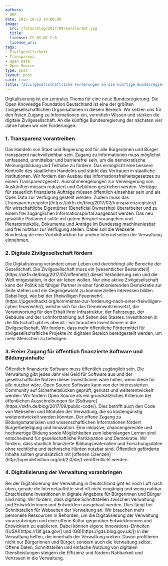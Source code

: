 ```yaml
---
authors: 
- OKF
date: 2017-10-13 14:00:00
image:
  src: /files/blog/2017/09/kanzleramt.jpg
  title: 
  license: CC BY-NC 2.0
  license_url: 
tags:
- Zivilgesellschaft
- Transparenz 
- Open Data
- Open Source
type: post
layout: post
card: true
title: "Zivilgesellschaftliche Forderungen an die künftige Bundesregierung" 
---
```


Digitalisierung ist ein zentrales Thema für eine neue Bundesregierung. Die Open Knowledge Foundation Deutschland ist eine der größten zivilgesellschaftlichen Organisationen in diesem Bereich. Wir setzen uns für den freien Zugang zu Informationen ein, vermitteln Wissen und stärken die digitale Zivilgesellschaft.
An die künftige Bundesregierung der nächsten vier Jahre haben wir vier Forderungen:

<h3> 1. Transparenz vorantreiben </h3>
Das Handeln von Staat und Regierung soll für alle Bürgerinnen und Bürger transparent nachvollziehbar sein. Zugang zu Informationen muss möglichst umfassend, unmittelbar und barrierefrei sein, um die demokratische Meinungsbildung und Teilhabe zu fördern. Das ermöglicht eine bessere Kontrolle des staatlichen Handelns und stärkt das Vertrauen in staatliche Institutionen.
Wir fordern den Ausbau des Informationsfreiheitsgesetzes zu einem Transparenzgesetz. Ausnahmeregelungen zur Verweigerung von Auskünften müssen reduziert und Gebühren gestrichen werden. Verträge für steuerlich finanzierte Aufträge müssen öffentlich einsehbar sein und als Open Data zur Verfügung gestellt werden. Zudem muss das [Transparenzregister](https://okfn.de/blog/2017/02/transparenzregister/) 
für wirtschaftliche Eigentümer (Beneficial Ownership) überarbeitet und zu einem frei zugänglichen Informationsportal ausgebaut werden. 
Das neu gewählte Parlament sollte mit gutem Beispiel vorangehen und Plenarprotokolle, Dokumente und Anträge im Bundestag machinenlesbar und frei nutzbar zur Verfügung stellen. Dabei soll die Webseite Bundestag.de eine Vorbildfunktion für andere Internetseiten der Verwaltung einnehmen.

<h3> 2. Digitale Zivilgesellschaft fördern </h3>
Die Digitalisierung verändert unser Leben und durchdringt alle Bereiche der Gesellschaft. Die Zivilgesellschaft muss ein [wesentlicher Bestandteil](https://okfn.de/blog/2017/07/offenheit/) dieser Veränderung sein und die Welt mitgestalten, in der wir leben wollen. 
Nur eine aktive Zivilgesellschaft kann der Politik als fähiger Partner in einer funktionierenden Demokratie zur Seite stehen und ein Gegengewicht zu kommerziellen Interessen bilden. Dabei liegt, wie bei der [freiwilligen Feuerwehr](https://jugendhackt.org/kommentar-zur-forderung-nach-einer-freiwilligen-cyber-feuerwehr/), welche sich für das Gemeinwohl einsetzt,
die Verantwortung für den Erhalt ihrer Infrastruktur, der Fahrzeuge, der Gebäude und der Lohnfortzahlung auf Seiten des Staates. 
Investitionen in die Wirtschaft gibt es überall - wir brauchen Investitionen in die Zivilgesellschaft. Wir fordern, dass mehr öffentliche Fördermittel für zivilgesellschaftliche Projekte im digitalen Bereich bereitgestellt werden, um mehr Menschen zu beteiligen. 

<h3> 3. Freier Zugang für öffentlich finanzierte Software und Bildungsinhalte </h3>
Öffentlich finanzierte Software muss öffentlich zugänglich sein. Die Verwaltung gibt jedes Jahr viel Geld für Software aus und der gesellschaftliche Nutzen dieser Investitionen wäre höher, wenn diese für alle nutzbar wäre. Open Source Software kann von der interessierten Community auf Sicherheitslücken geprüft, genutzt und weiterentwickelt werden.
Wir fordern Open Source als ein grundsätzliches Kriterium bei öffentlichen Ausschreibungen für [Software](https://okfn.de/blog/2017/09/public-code/). Dies betrifft auch den Code von Webseiten und Modulen der Verwaltung, die so kostengünstig weiterentwickelt werden könnten.
Der offene Zugang zu Bildungsmaterialien und wissenschaftlichen Informationen fördert Bürgerbeteiligung und Innovation. Eine inklusive, chancengerechte und hochwertige Bildung sowie Möglichkeiten zum lebenslangen Lernen sind entscheidend für gesellschaftliche Partizipation und Demokratie.
Wir fordern, dass staatlich finanzierte Bildungsmaterialien und Forschungsdaten ohne rechtliche und technische Hürden nutzbar sind. Öffentlich geförderte Inhalte sollten grundsätzlich mit [offenen Lizenzen](http://opendefinition.org/od/2.0/de/) veröffentlicht werden.

<h3> 4. Digitalisierung der Verwaltung voranbringen </h3>
Bei der Digitalisierung der Verwaltung in Deutschland gibt es noch Luft nach oben, gerade die Internetauftritte sind oft nicht eingängig und wenig nahbar. Entschiedene Investitionen in digitale Angebote für Bürgerinnen und Bürger sind nötig.
Wir fordern, dass digitale Schnittstellen zwischen Verwaltung und Entwicklerinnen und Entwicklern ausgebaut werden. Dies fängt bei Schnittstellen für Webseiten der Verwaltung an. Wir brauchen mehr personelle Ressourcen in Behörden, um die Digitalisierung der Verwaltung voranzubringen und eine offene Kultur gegenüber Entwicklerinnen und Entwicklern zu etablieren. 
Dabei können eigene Innovations-Einheiten ((USA)[https://18f.gsa.gov/] und (GB)[https://gds.blog.gov.uk/]) in der Verwaltung helfen, die innerhalb der Verwaltung wirken.
Davon profitieren nicht nur Bürgerinnen und Bürger, sondern auch die Verwaltung selbst. Offene Daten, Schnittstellen und einfache Nutzung von digitalen Dienstleistungen steigern die Effizienz und fördern Nahbarkeit und Vertrauen in die Verwaltung.
